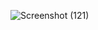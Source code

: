 ![Screenshot (121)](https://user-images.githubusercontent.com/67438038/112625319-bf21ea00-8e54-11eb-8030-acf05f77ed9d.png)

